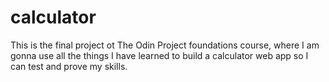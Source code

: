 # calculator
This is the final project ot The Odin Project foundations course, where I am gonna use all the things I have learned to build a calculator web app
so I can test and prove my skills.